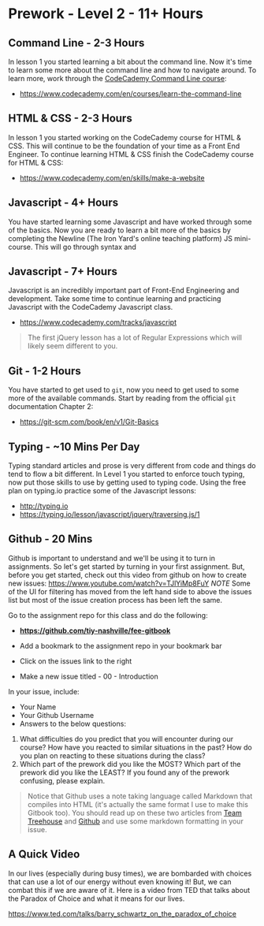 # Prework - Level 2 - 11+ Hours

## Command Line - 2-3 Hours

In lesson 1 you started learning a bit about the command line.
Now it's time to learn some more about the command line and how to navigate around.
To learn more, work through the [CodeCademy Command Line course](https://www.codecademy.com/en/courses/learn-the-command-line):

* https://www.codecademy.com/en/courses/learn-the-command-line

## HTML & CSS - 2-3 Hours

In lesson 1 you started working on the CodeCademy course for HTML & CSS.
This will continue to be the foundation of your time as a Front End Engineer.
To continue learning HTML & CSS finish the CodeCademy course for HTML & CSS:

* https://www.codecademy.com/en/skills/make-a-website

## Javascript - 4+ Hours

You have started learning some Javascript and have worked through some of the basics.
Now you are ready to learn a bit more of the basics by completing the Newline (The Iron Yard's online teaching platform) JS mini-course.
This will go through syntax and

## Javascript - 7+ Hours

Javascript is an incredibly important part of Front-End Engineering and development.
Take some time to continue learning and practicing Javascript with the CodeCademy Javascript class.

* https://www.codecademy.com/tracks/javascript

> The first jQuery lesson has a lot of Regular Expressions which will likely seem different to you.

## Git - 1-2 Hours

You have started to get used to `git`, now you need to get used to some more of the available commands.
Start by reading from the official `git` documentation Chapter 2:

* https://git-scm.com/book/en/v1/Git-Basics

## Typing - ~10 Mins Per Day

Typing standard articles and prose is very different from code and things do tend to flow a bit different.
In Level 1 you started to enforce touch typing, now put those skills to use by getting used to typing code.
Using the free plan on typing.io practice some of the Javascript lessons:

* http://typing.io
* https://typing.io/lesson/javascript/jquery/traversing.js/1

## Github - 20 Mins

Github is important to understand and we'll be using it to turn in assignments.
So let's get started by turning in your first assignment.
But, before you get started, check out this video from github on how to create new issues: https://www.youtube.com/watch?v=TJlYiMp8FuY *NOTE* Some of the UI for filtering has moved from the left hand side to above the issues list but most of the issue creation process has been left the same.

Go to the assignment repo for this class and do the following:


* **https://github.com/tiy-nashville/fee-gitbook**

* Add a bookmark to the assignment repo in your bookmark bar
* Click on the issues link to the right
* Make a new issue titled <Your Name> - 00 - Introduction

In your issue, include:

* Your Name
* Your Github Username
* Answers to the below questions:

1. What difficulties do you predict that you will encounter during our course? How have you reacted to similar situations in the past? How do you plan on reacting to these situations during the class?
2. Which part of the prework did you like the MOST? Which part of the prework did you like the LEAST? If you found any of the prework confusing, please explain.

> Notice that Github uses a note taking language called Markdown that compiles into HTML (it's actually the same format I use to make this Gitbook too).
> You should read up on these two articles from [Team Treehouse](http://blog.teamtreehouse.com/explaining-markdown) and [Github](https://guides.github.com/features/mastering-markdown/) and use some markdown formatting in your issue.

## A Quick Video

In our lives (especially during busy times), we are bombarded with choices that can use a lot of our energy without even knowing it!
But, we can combat this if we are aware of it.
Here is a video from TED that talks about the Paradox of Choice and what it means for our lives.

https://www.ted.com/talks/barry_schwartz_on_the_paradox_of_choice
